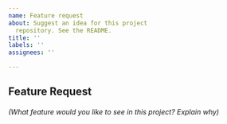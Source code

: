 ```yaml
---
name: Feature request
about: Suggest an idea for this project
  repository. See the README.
title: ''
labels: ''
assignees: ''

---
```


## Feature Request
###### (What feature would you like to see in this project? Explain why)
